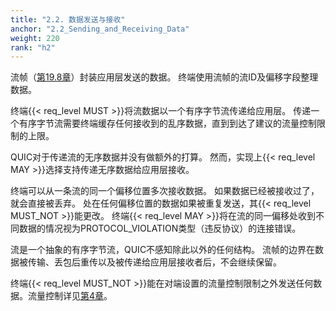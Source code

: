 ```yaml
---
title: "2.2. 数据发送与接收"
anchor: "2.2_Sending_and_Receiving_Data"
weight: 220
rank: "h2"
---
```


流帧（[第19.8章](#19.8_STREAM_Frames)）封装应用层发送的数据。
终端使用流帧的流ID及偏移字段整理数据。

终端{{< req_level MUST >}}将流数据以一个有序字节流传递给应用层。
传递一个有序字节流需要终端缓存任何接收到的乱序数据，直到到达了建议的流量控制限制的上限。

QUIC对于传递流的无序数据并没有做额外的打算。
然而，实现上{{< req_level MAY >}}选择支持传递无序数据给应用层接收。

终端可以从一条流的同一个偏移位置多次接收数据。
如果数据已经被接收过了，就会直接被丢弃。
处在任何偏移位置的数据如果被重复发送，其{{< req_level MUST_NOT >}}能更改。
终端{{< req_level MAY >}}将在流的同一偏移处收到不同数据的情况视为PROTOCOL_VIOLATION类型（违反协议）的连接错误。

流是一个抽象的有序字节流，QUIC不感知除此以外的任何结构。
流帧的边界在数据被传输、丢包后重传以及被传递给应用层接收者后，不会继续保留。

终端{{< req_level MUST_NOT >}}能在对端设置的流量控制限制之外发送任何数据。流量控制详见[第4章](#4_Flow_Control)。
